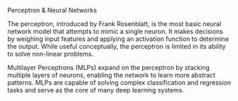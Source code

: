 Perceptron & Neural Networks

The perceptron, introduced by Frank Rosenblatt, is the most basic neural network model that attempts to mimic a single neuron. It makes decisions by weighing input features and applying an activation function to determine the output. While useful conceptually, the perceptron is limited in its ability to solve non-linear problems.

Multilayer Perceptrons (MLPs) expand on the perceptron by stacking multiple layers of neurons, enabling the network to learn more abstract patterns. MLPs are capable of solving complex classification and regression tasks and serve as the core of many deep learning systems.